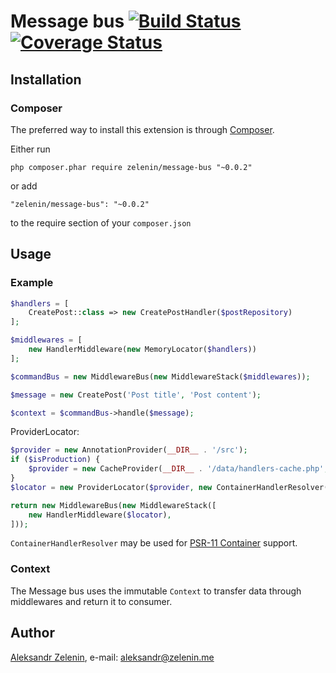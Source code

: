 # Message bus [![Build Status](https://travis-ci.org/zelenin/message-bus.svg?branch=master)](https://travis-ci.org/zelenin/message-bus) [![Coverage Status](https://coveralls.io/repos/github/zelenin/message-bus/badge.svg?branch=master)](https://coveralls.io/github/zelenin/message-bus?branch=master)

## Installation

### Composer

The preferred way to install this extension is through [Composer](http://getcomposer.org/).

Either run

```
php composer.phar require zelenin/message-bus "~0.0.2"
```

or add

```
"zelenin/message-bus": "~0.0.2"
```

to the require section of your ```composer.json```

## Usage

### Example

```php
$handlers = [
    CreatePost::class => new CreatePostHandler($postRepository)
];

$middlewares = [
    new HandlerMiddleware(new MemoryLocator($handlers))
];

$commandBus = new MiddlewareBus(new MiddlewareStack($middlewares));

$message = new CreatePost('Post title', 'Post content');

$context = $commandBus->handle($message);
```

ProviderLocator:

```php
$provider = new AnnotationProvider(__DIR__ . '/src');
if ($isProduction) {
    $provider = new CacheProvider(__DIR__ . '/data/handlers-cache.php', $provider);
}
$locator = new ProviderLocator($provider, new ContainerHandlerResolver($container));

return new MiddlewareBus(new MiddlewareStack([
    new HandlerMiddleware($locator),
]));
```

```ContainerHandlerResolver``` may be used for [PSR-11 Container](https://github.com/php-fig/container) support.

### Context

The Message bus uses the immutable ```Context``` to transfer data through middlewares and return it to consumer. 

## Author

[Aleksandr Zelenin](https://github.com/zelenin/), e-mail: [aleksandr@zelenin.me](mailto:aleksandr@zelenin.me)
